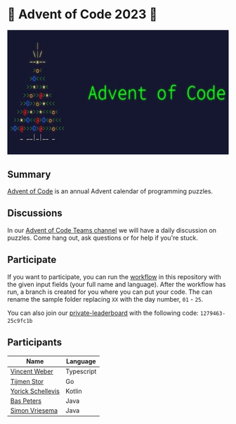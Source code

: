 # 🎄 Advent of Code 2023 🎄

![AoC2022 logo](header.jpeg)

## Summary

[Advent of Code](http://adventofcode.com/) is an annual Advent calendar of programming puzzles.

## Discussions
In our [Advent of Code Teams channel](https://teams.microsoft.com/l/channel/19%3Aa19922f7e4d44bf1b667ce4ed1400606%40thread.skype/Advent%20of%20Code?groupId=211d4c6b-9ca5-4ef6-9849-b6dc4af73f05&tenantId=a6b169f1-592b-4329-8f33-8db8903003c7) we will have a daily discussion on puzzles. Come hang out, ask questions or for help if you're stuck. 

## Participate

If you want to participate, you can run the [workflow](https://github.com/RoyalAholdDelhaize/adventofcode-2023/actions/workflows/add-participant.yml) in this repository with the given input fields (your full name and language). After the workflow has run, a branch is created for you where you can put your code.
The can rename the sample folder replacing `XX` with the day number, `01` - `25`.

You can also join our [private-leaderboard](https://adventofcode.com/2023/leaderboard/private) with the following code: `1279463-25c9fc1b`

## Participants

| Name | Language |
| ---- | -------- |
[Vincent Weber](https://github.com/RoyalAholdDelhaize/adventofcode-2023/tree/vweber/Typescript) | Typescript |
[Tijmen Stor](https://github.com/RoyalAholdDelhaize/adventofcode-2023/tree/tijmenstor/Go) | Go |
[Yorick Schellevis](https://github.com/RoyalAholdDelhaize/adventofcode-2023/tree/KingToadz/Kotlin) | Kotlin |
[Bas Peters](https://github.com/RoyalAholdDelhaize/adventofcode-2023/tree/BasPetersAH/Java) | Java |
[Simon Vriesema](https://github.com/RoyalAholdDelhaize/adventofcode-2023/tree/SimonVriesema/Java) | Java |
